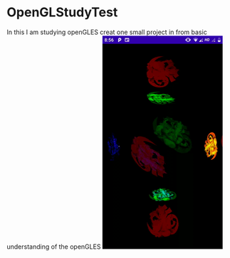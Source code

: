 # OpenGLStudyTest
In this I am studying openGLES creat one small project in from basic understanding of the openGLES
![Alt text](https://github.com/AkshaySakare/OpenGLStudyTest/blob/master/demo.gif)
